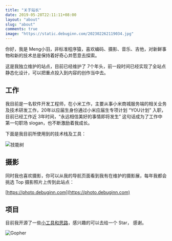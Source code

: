 ```yaml
---
title: "关于站长"
date: 2019-05-28T22:11:11+08:00
layout: "about"
slug: "about"
comments: true
image: "https://static.debuginn.com/202302262119034.jpg"
---
```


你好，我是 Meng小羽，非标准程序猿，喜欢编码、摄影、音乐、吉他，对新鲜事物和新的技术总是保持着好奇心并愿意去探索。

这是我独立维护的站点，目前已经维护了 7个年头，前一段时间已经实现了全站点静态化设计，可以把重点投入到内容的创作当中去。

## 工作

我目前是一名软件开发工程师，在小米工作，主要从事小米商城服务端的相关业务及技术研发工作，20年以应届生身份通过小米应届生专项计划 “YOU计划” 入职，目前已经工作近 3年时间，“永远相信美好的事情即将发生” 这句话成为了工作中第一句职场 slogan，也不断激励着我成长。

下面是我目前所使用到的技术栈及工具：

![技能树](https://skillicons.dev/icons?i=go,java,spring,maven,mysql,postgres,redis,mongodb,linux,bash,docker,kubernetes,grafana,prometheus,nginx,git,github,gitlab,vim,idea,vscode,md,postman,stackoverflow,apple,obsidian,ps,cloudflare&theme=light)

## 摄影

同时我也喜欢摄影，你可以从我的导航页面看到我有在维护的摄影展，每年我都会挑选 Top 摄影照片上传到此站点：

[https://photo.debuginn.com](https://photo.debuginn.com)

## 项目

目前我开源了一些[小工具和思路](/project)，感兴趣的可以去给一个 Star， 感谢。


![Gopher](https://static.debuginn.com/202303022149399.png)